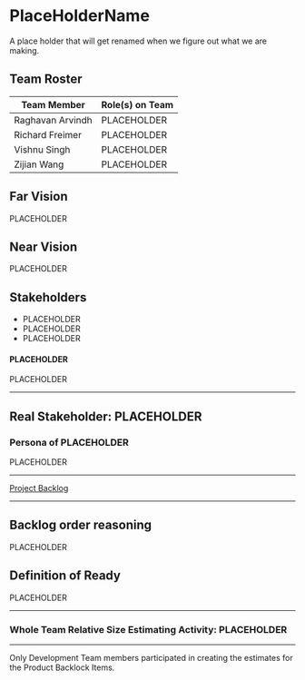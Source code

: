 # PlaceHolderName
A place holder that will get renamed when we figure out what we are making.

## Team Roster

Team Member | Role(s) on Team
------------ | -------------
Raghavan Arvindh | PLACEHOLDER
Richard Freimer | PLACEHOLDER
Vishnu Singh | PLACEHOLDER
Zijian Wang | PLACEHOLDER

## Far Vision

PLACEHOLDER

## Near Vision

PLACEHOLDER

## Stakeholders

- PLACEHOLDER
- PLACEHOLDER
- PLACEHOLDER

#### PLACEHOLDER

PLACEHOLDER

-----
## Real Stakeholder: PLACEHOLDER

### Persona of PLACEHOLDER

PLACEHOLDER

-----

[Project Backlog](https://github.com/Agile2018Summer/PlaceHolderName/projects/1)


-----

## Backlog order reasoning

PLACEHOLDER


## Definition of Ready

PLACEHOLDER

-----

### Whole Team Relative Size Estimating Activity: PLACEHOLDER




-----
Only Development Team members participated in creating the estimates for the Product Backlock Items.
